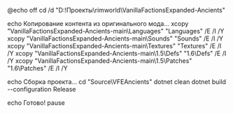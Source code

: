 @echo off
cd /d "D:\!Проекты\rimworld\VanillaFactionsExpanded-Ancients"

echo Копирование контента из оригинального мода...
xcopy "VanillaFactionsExpanded-Ancients-main\Languages" "Languages" /E /I /Y
xcopy "VanillaFactionsExpanded-Ancients-main\Sounds" "Sounds" /E /I /Y  
xcopy "VanillaFactionsExpanded-Ancients-main\Textures" "Textures" /E /I /Y
xcopy "VanillaFactionsExpanded-Ancients-main\1.5\Defs" "1.6\Defs" /E /I /Y
xcopy "VanillaFactionsExpanded-Ancients-main\1.5\Patches" "1.6\Patches" /E /I /Y

echo Сборка проекта...
cd "Source\VFEAncients"
dotnet clean
dotnet build --configuration Release

echo Готово!
pause

